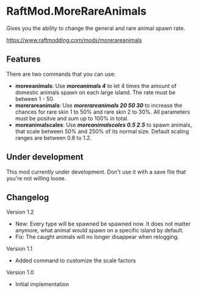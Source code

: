 # RaftMod.MoreRareAnimals

Gives you the ability to change the general and rare animal spawn rate.

https://www.raftmodding.com/mods/morerareanimals

## Features

There are two commands that you can use:

- **moreeanimals**: Use ***moreanimals 4*** to let 4 times the amount of domestic animals spawn on each large island. The rate must be between 1 - 50.
- **morerareanimals**: Use ***morerareanimals 20 50 30*** to increase the chances for rare skin 1 to 50% and rare skin 2 to 30%. All parameters must be positve and sum up to 100% in total.
- **moreanimalscales**: Use ***moreanimalscales 0.5 2.5*** to spawn animals, that scale between 50% and 250% of its normal size. Default scaling ranges are between 0.8 to 1.2.

## Under development

This mod currently under development. Don't use it with a save file that you're not willing loose.

## Changelog

Version 1.2

- New: Every type will be spawned be spawned now. It does not matter anymore, what animal would spawn on a specific island by default.
- Fix: The caught animals will no longer disappear when relogging.

Version 1.1

- Added command to customize the scale factors

Version 1.0

- Initial implementation